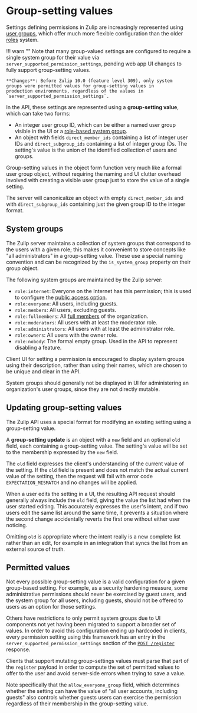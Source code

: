 # Group-setting values

Settings defining permissions in Zulip are increasingly represented
using [user groups](/help/user-groups), which offer much more flexible
configuration than the older [roles](/api/roles-and-permissions) system.

!!! warn ""
    Note that many group-valued settings are configured to require
    a single system group for their value via
    `server_supported_permission_settings`, pending web app UI
    changes to fully support group-setting values.

    **Changes**: Before Zulip 10.0 (feature level 309), only system
    groups were permitted values for group-setting values in
    production environments, regardless of the values in
    `server_supported_permission_settings`.

In the API, these settings are represented using a **group-setting
value**, which can take two forms:

- An integer user group ID, which can be either a named user group
  visible in the UI or a [role-based system group](#system-groups).
- An object with fields `direct_member_ids` containing a list of
  integer user IDs and `direct_subgroup_ids` containing a list of
  integer group IDs. The setting's value is the union of the
  identified collection of users and groups.

Group-setting values in the object form function very much like a
formal user group object, without requiring the naming and UI clutter
overhead involved with creating a visible user group just to store the
value of a single setting.

The server will canonicalize an object with empty `direct_member_ids`
and with `direct_subgroup_ids` containing just the given group ID to
the integer format.

## System groups

The Zulip server maintains a collection of system groups that
correspond to the users with a given role; this makes it convenient to
store concepts like "all administrators" in a group-setting
value. These use a special naming convention and can be recognized by
the `is_system_group` property on their group object.

The following system groups are maintained by the Zulip server:

- `role:internet`: Everyone on the Internet has this permission; this
  is used to configure the [public access
  option](/help/public-access-option).
- `role:everyone`: All users, including guests.
- `role:members`: All users, excluding guests.
- `role:fullmembers`: All [full
  members](https://zulip.com/api/roles-and-permissions#determining-if-a-user-is-a-full-member)
  of the organization.
- `role:moderators`: All users with at least the moderator role.
- `role:administrators`: All users with at least the administrator
  role.
- `role:owners`: All users with the owner role.
- `role:nobody`: The formal empty group. Used in the API to represent
  disabling a feature.

Client UI for setting a permission is encouraged to display system
groups using their description, rather than using their names, which
are chosen to be unique and clear in the API.

System groups should generally not be displayed in UI for
administering an organization's user groups, since they are not
directly mutable.

## Updating group-setting values

The Zulip API uses a special format for modifying an existing setting
using a group-setting value.

A **group-setting update** is an object with a `new` field and an
optional `old` field, each containing a group-setting value. The
setting's value will be set to the membership expressed by the `new`
field.

The `old` field expresses the client's understanding of the current
value of the setting. If the `old` field is present and does not match
the actual current value of the setting, then the request will fail
with error code `EXPECTATION_MISMATCH` and no changes will be applied.

When a user edits the setting in a UI, the resulting API request
should generally always include the `old` field, giving the value
the list had when the user started editing. This accurately expresses
the user's intent, and if two users edit the same list around the
same time, it prevents a situation where the second change
accidentally reverts the first one without either user noticing.

Omitting `old` is appropriate where the intent really is a new complete
list rather than an edit, for example in an integration that syncs the
list from an external source of truth.

## Permitted values

Not every possible group-setting value is a valid configuration for a
given group-based setting. For example, as a security hardening
measure, some administrative permissions should never be exercised by
guest users, and the system group for all users, including guests,
should not be offered to users as an option for those settings.

Others have restrictions to only permit system groups due to UI
components not yet having been migrated to support a broader set of
values. In order to avoid this configuration ending up hardcoded in
clients, every permission setting using this framework has an entry in
the `server_supported_permission_settings` section of the [`POST
/register`](/api/register-queue) response.

Clients that support mutating group-settings values must parse that
part of the `register` payload in order to compute the set of
permitted values to offer to the user and avoid server-side errors
when trying to save a value.

Note specifically that the `allow_everyone_group` field, which
determines whether the setting can have the value of "all user
accounts, including guests" also controls whether guests users can
exercise the permission regardless of their membership in the
group-setting value.
